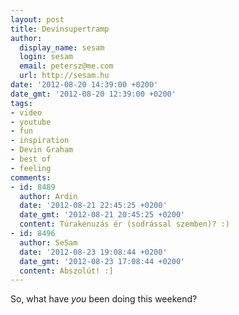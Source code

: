 ```yaml
---
layout: post
title: Devinsupertramp
author:
  display_name: sesam
  login: sesam
  email: petersz@me.com
  url: http://sesam.hu
date: '2012-08-20 14:39:00 +0200'
date_gmt: '2012-08-20 12:39:00 +0200'
tags:
- video
- youtube
- fun
- inspiration
- Devin Graham
- best of
- feeling
comments:
- id: 8489
  author: Ardin
  date: '2012-08-21 22:45:25 +0200'
  date_gmt: '2012-08-21 20:45:25 +0200'
  content: Túrakenuzás ér (sodrással szemben)? :)
- id: 8496
  author: SeSam
  date: '2012-08-23 19:08:44 +0200'
  date_gmt: '2012-08-23 17:08:44 +0200'
  content: Abszolút! :]
---
```


So, what have _you_ been doing this weekend?
